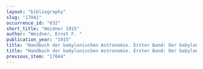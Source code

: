 ```yaml
---
layout: "bibliography"
slug: "17041"
occurrence_id: "632"
short_title: "Weidner 1915"
author: "Weidner, Ernst F. "
publication_year: "1915"
title: "Handbuch der babylonischen Astronomie. Erster Band: Der babylonische Fixsternhimmel. Beiträge zur ältesten Geschichte der Sternbilder (AB 23,1)"
title: "Handbuch der babylonischen Astronomie. Erster Band: Der babylonische Fixsternhimmel. Beiträge zur ältesten Geschichte der Sternbilder (AB 23,1)"
previous_item: "17044"
---
```

